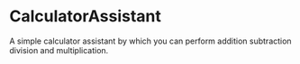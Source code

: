 # CalculatorAssistant

A simple calculator assistant by which you can perform addition subtraction division and multiplication.
